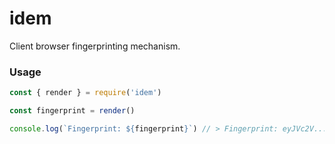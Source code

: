 # idem

Client browser fingerprinting mechanism.

### Usage

```js
const { render } = require('idem')

const fingerprint = render()

console.log(`Fingerprint: ${fingerprint}`) // > Fingerprint: eyJVc2V...
```
